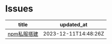 # Issues
| title | updated_at |
| --- | --- |
| [npm私服搭建](https://github.com/sxy15/ISSUE/issues/1) | 2023-12-11T14:48:26Z |
